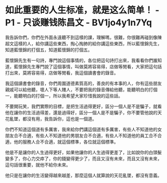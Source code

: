 # 如此重要的人生标准，就是这么简单！ - P1 - 只谈赚钱陈昌文 - BV1jo4y1n7Yq

我告訴你們，你們在外面永遠聽不到這樣的課，理解嗎，很難，你很難再碰到像陳超文這樣的人，給你講這些東西，掏心掏肺的給你講這些東西，所以藍懷錦先生，知道藍懷錦的打個五，知道藍懷錦的打個五。

藍懷錦先生有一句詩，專門說這個事情的，各位把這句詩打出來，我看看你們誰知道，藍懷錦先生專門說了這個事情，叫做莫將容易得，店做等閒看，大家把這句話打出來，莫將容易得，店做等閒看，我這個讀書會的錄音。

我這個讀書會的錄音，你們周圍道德素質高的，善良的有本事的人，你有這些朋友親戚可以給他聽，壞人下等人賤人，不要把我的錄音傳給他聽，能聽明白的打個一，能聽明白的打個一，所以我希望大家珍惜我說的這些話。

不要開玩笑，我們實際的目標，是把生活過得更好，區分一個人是不是騙子，就看他在讓你的生活過得差，還是過得好，區分一個人是不是騙子，你不要管他說的天花亂墜，都沒有用，我告訴你，這也是一個道。

你們不知道這個道有多厲害，我來給你們講這個道有多厲害，有些人不知道他的女朋友合不合適，有些人不知道他的男朋友合不合適，有些人不知道他的員工合不合適，他的服務人合不合適，就這個標準，各位就這個標準。

他是不是讓你的人生過得更好，如果他讓你的人生過得更差了，比如說你的白頭髮變多了，你心力交瘁了，你的錢變得更少了，而且又沒有未來，而且又沒有未來，這句話很重要，就他不給你未來。

他只是在讓你的生活變得越來越差，那麼這個人就算說的天花亂墜，都沒有意義。
